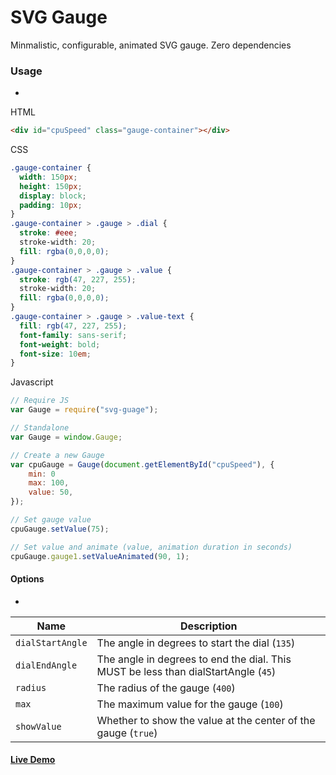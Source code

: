 # SVG Gauge
Minmalistic, configurable, animated SVG gauge. Zero dependencies


### Usage
-

HTML
```html
<div id="cpuSpeed" class="gauge-container"></div>
```
CSS
```css
.gauge-container {
  width: 150px;
  height: 150px;
  display: block;
  padding: 10px;
}
.gauge-container > .gauge > .dial {
  stroke: #eee;
  stroke-width: 20;
  fill: rgba(0,0,0,0);
}
.gauge-container > .gauge > .value {
  stroke: rgb(47, 227, 255);
  stroke-width: 20;
  fill: rgba(0,0,0,0);
}
.gauge-container > .gauge > .value-text {
  fill: rgb(47, 227, 255);
  font-family: sans-serif;
  font-weight: bold;
  font-size: 10em;
}
```
Javascript
```js
// Require JS
var Gauge = require("svg-guage");

// Standalone
var Gauge = window.Gauge;

// Create a new Gauge
var cpuGauge = Gauge(document.getElementById("cpuSpeed"), {
    min: 0
    max: 100,
    value: 50,
});

// Set gauge value
cpuGauge.setValue(75);

// Set value and animate (value, animation duration in seconds)
cpuGauge.gauge1.setValueAnimated(90, 1);

```

#### Options
-
|      Name            |                  Description                       |
| -------------------- | ------------------------------------------------------------------------------------- |
| ```dialStartAngle``` | The angle in degrees to start the dial (```135```)       |
| ```dialEndAngle```   | The angle in degrees to end the dial. This MUST be less than dialStartAngle (```45```)  |
| ```radius```         | The radius of the gauge (```400```) |
| ```max```            | The maximum value for the gauge (```100```)  |
| ```showValue```      | Whether to show the value at the center of the gauge (```true```) |




#### [Live Demo](http://codepen.io/naikus/pen/BzkoLL)
